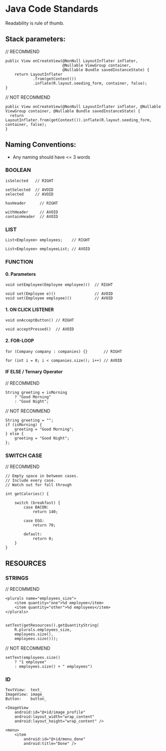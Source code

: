 
# Java Code Standards

Readability is rule of thumb.


## Stack parameters:


// RECOMMEND

```
public View onCreateView(@NonNull LayoutInflater inflater,
                         @Nullable ViewGroup container,
                         @Nullable Bundle savedInstanceState) {
    return LayoutInflater
            .from(getContext())
            .inflate(R.layout.seeding_form, container, false);
}
```
// NOT RECOMMEND

```
public View onCreateView(@NonNull LayoutInflater inflater, @Nullable ViewGroup container, @Nullable Bundle savedInstanceState) {
  return LayoutInflater.from(getContext()).inflate(R.layout.seeding_form, container, false);
}
```

## Naming Conventions:

* Any naming should have <= 3 words


### BOOLEAN

```
isSelected   // RIGHT

setSelected  // AVOID
selected     // AVOID
```
```
hasHeader      // RIGHT

withHeader     // AVOID
containHeader  // AVOID
```

### LIST
```
List<Employee> employees;    // RIGHT

List<Employee> employeeList; // AVOID
```

### FUNCTION

#### 0. Parameters
```
void setEmployee(Employee employee)()  // RIGHT

void set(Employee e)()                 // AVOID
void set(Employee employee)()          // AVOID
```

#### 1. ON CLICK LISTENER
```
void onAcceptButton() // RIGHT

void acceptPressed()  // AVOID
```

#### 2. FOR-LOOP
```
for (Company company : companies) {}       // RIGHT

for (int i = 0; i < companies.size(); i++) // AVOID
```

#### IF ELSE / Ternary Operator

// RECOMMEND

```
String greeting = isMorning
    ? "Good Morning"
    : "Good Night";
```

// NOT RECOMMEND
```
String greeting = "";
if (isMorning) {
    greeting = "Good Morning";
} else {
    greeting = "Good Night";
};
```

### SWITCH CASE

// RECOMMEND

```
// Empty space in between cases.
// Include every case.
// Watch out for fall through

int getCalories() {

    switch (breakfast) {
        case BACON:
            return 140;

        case EGG:   
            return 70;

        default:
            return 0;
    }
}
```

## RESOURCES

### STRINGS

// RECOMMEND

```
<plurals name="employees_size">
    <item quantity="one">%d employee</item>
    <item quantity="other">%d employees</item>
</plurals>


setText(getResources().getQuantityString(
    R.plurals.employees_size,
    employees.size(),
    employees.size()));

```
// NOT RECOMMEND

```
setText(employees.size()
    ? "1 employee"
    : employees.size() + " employees")

```

### ID
```
TextView:  text_
ImageView: image_
Button:    button_
```
```
<ImageView
    android:id="@+id/image_profile"
    android:layout_width="wrap_content"
    android:layout_height="wrap_content" />

<menu>
    <item
        android:id="@+id/menu_done"
        android:title="Done" />
```








&nbsp;
&nbsp;
&nbsp;
&nbsp;
&nbsp;
&nbsp;
